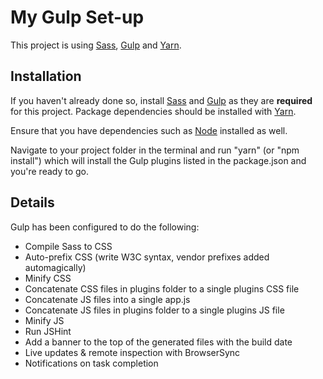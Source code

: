 # My Gulp Set-up

This project is using [Sass][], [Gulp][] and [Yarn][].

## Installation

If you haven't already done so, install [Sass][] and [Gulp][] as they are __required__ for this project. Package dependencies should be installed with [Yarn][].

Ensure that you have dependencies such as [Node][] installed as well.

Navigate to your project folder in the terminal and run "yarn" (or "npm install") which will install the Gulp plugins listed in the package.json and you're ready to go.

## Details

Gulp has been configured to do the following:

- Compile Sass to CSS
- Auto-prefix CSS (write W3C syntax, vendor prefixes added automagically)
- Minify CSS
- Concatenate CSS files in plugins folder to a single plugins CSS file
- Concatenate JS files into a single app.js
- Concatenate JS files in plugins folder to a single plugins JS file
- Minify JS
- Run JSHint
- Add a banner to the top of the generated files with the build date
- Live updates & remote inspection with BrowserSync
- Notifications on task completion

[Sass]: http://sass-lang.com/
[Gulp]: http://gulpjs.com/
[Node]: http://nodejs.org/
[Yarn]: https://yarnpkg.com/